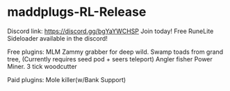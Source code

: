 # maddplugs-RL-Release


Discord link:
https://discord.gg/bgYaYWCHSP
Join today!
Free RuneLite Sideloader available in the discord!

Free plugins:
MLM
Zammy grabber for deep wild.
Swamp toads from grand tree, (Currently requires seed pod + seers teleport)
Angler fisher
Power Miner.
3 tick woodcutter

Paid plugins:
Mole killer(w/Bank Support)

